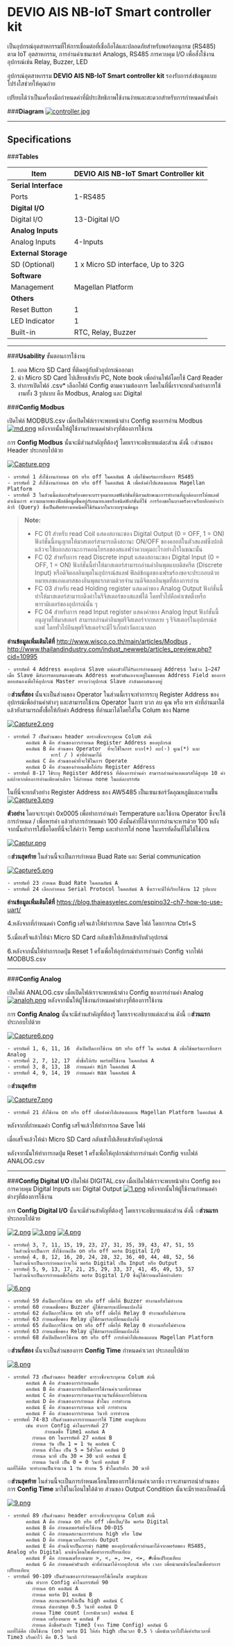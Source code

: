 **DEVIO AIS NB-IoT  Smart controller kit**
===================


เป็นอุปกรณ์อุตสาหกรรมที่ให้การเชื่อมต่อที่เชื่อถือได้และปลอดภัยสำหรับพอร์ตอนุกรม (RS485) ตาม IoT อุตสาหกรรม, การอ่านค่าเซนเซอร์ Analogs, RS485 การควบคุม I/O เพื่อสั่งใช้งานอุปกรณ์เช่น Relay, Buzzer, LED


อุปกรณ์อุตสาหกรรม **DEVIO AIS NB-IoT Smart controller kit**  รองรับการส่งข้อมูลแบบโปร่งใสช่วยให้คุณถ่าย


เปรียบได้ว่าเป็นเครื่องมือกำหนดค่าที่มีประสิทธิภาพใช้งานง่ายและสะดวกสำหรับการกำหนดค่าตั้งค่า

###**Diagram**
[![controller.jpg](https://i.postimg.cc/d33FxSVT/controller.jpg)](https://postimg.cc/Ppg0LyZt)

----------
**Specifications**
-------------
###**Tables**
              
Item  | DEVIO AIS NB-IoT Smart Controller kit
------------- | -------------
**Serial Interface**  |
Ports  | 1-RS485   
**Digital I/O** |
Digital I/O  | 13-Digital I/O   
**Analog Inputs** |
Analog Inputs  | 4-Inputs  
**External Storage**  | 
SD (Optional) | 1 x Micro SD interface, Up to 32G
**Software**|
Management| Magellan Platform
**Others** |
Reset Button | 1
LED Indicator | 1
Built-in | RTC, Relay, Buzzer


----------

###**Usability**
ขั้นตอนการใช้งาน
1.	ถอด Micro SD Card ที่ติดอยู่กับตัวอุปกรณ์ออกมา
2.	นำ Micro SD Card ไปเสียบเข้ากับ PC, Note book เพื่ออ่านไฟล์โดยใช้ Card Reader 
3.	ทำการเปิดไฟล์ .csv* เลือกไฟล์ Config ตามความต้องการ โดยในที่นี่เราจะยกตัวอย่างการใช้งานทั้ง 3 รูปแบบ คือ Modbus, Analog และ Digital


###**Config Modbus**

เปิดไฟล์ MODBUS.csv เมื่อเปิดไฟล์เราจะพบหน้าต่าง Config ของการอ่าน Modbus
[![md.png](https://i.postimg.cc/vZ8VY5Z8/md.png)](https://postimg.cc/jL95vwfB) 
หลังจากนั้นให้ผู้ใช้งานกำหนดค่าต่างๆที่ต้องการใช้งาน

การ **Config Modbus** นั้นจะมีส่วนสำคัญที่ต้องรู้ โดยเราจะอธิบายแต่ละส่วน ดังนี้
๏ส่วนของ Header ประกอบไปด้วย

 [![Capture.png](https://i.postimg.cc/c6qSJG36/Capture.png)](https://postimg.cc/8fb3y3tV)

	- บรรทัดที่ 1 สั่งใช้งานกำหนด on หรือ off ในคอลัมน์ A เพื่อใช้พอร์ตการสื่อสาร RS485
	- บรรทัดที่ 2 สั่งใช้งานกำหนด on หรือ off ในคอลัมน์ A เพื่อส่งค่าไปแสดงผลบน Magellan Platform 
	- บรรทัดที่ 3 ในส่วนนี้แต่ละเฟรมร้องขอจะบรรจุหมายเลขฟังก์ชั่นที่นิยามลักษณะการทำงานที่ถูกต้องการให้สแลฟดำเนินการ ความหมายของฟิลด์ข้อมูลขึ้นอยู่กับหมายเลขหรือชนิดฟังก์ชั่นที่ใช้ การร้องขอในบางครั้งอาจเรียกอีกอย่างว่า คิวรี (Query) ซึ่งเป็นศัพท์ทางเทคนิคที่ใช้กันมากในระบบฐานข้อมูล

> **Note:** 
> - FC 01 สำหรับ read Coil แสดงสถานะของ Digital Output
(0 = OFF, 1 = ON) ฟังก์ชั่นนี้อนุญาตให้มาสเตอร์สามารถดึงสถานะ ON/OFF ของคอยล์ในตัวสแลฟซึ่งปกติแล้วจะใช้บอกสถานะการคอนโทรลของสแลฟว่าควบคุมอะไรอย่างไรในขณะนั้น 
> - FC 02 สำหรับการ read Discrete input แสดงสถานะของ Digital Input
(0 = OFF, 1 = ON) ฟังก์ชั่นนี้ทำให้มาสเตอร์สามารถอ่านค่าอินพุตแบบดิสครีต (Discrete Input) หรือดิจิตอลอินพุตในอุปกรณ์สแลฟ ฟิลด์ข้อมูลของเฟรมร้องขอจะประกอบด้วยหมายเลขแอดเดรสของอินพุตแรกตามด้วยจำนวนดิจิตอลอินพุตที่ต้องการอ่าน 
> - FC 03 สำหรับ read Holding register แสดงค่าของ Analog Output ฟังก์ชั่นนี้ทำให้มาสเตอร์สามารถดึงค่าในรีจิสเตอร์ของสแลฟได้ โดยทั่วไปคือค่าเซตติ้งหรือพารามิเตอร์ของอุปกรณ์นั้น ๆ
> - FC 04 สำหรับการ read Input register แสดงค่าของ Analog Input ฟังก์ชั่นนี้อนุญาตให้มาสเตอร์ สามารถอ่านค่าอินพุตรีจิสเตอร์จากหลาย ๆ รีจิสเตอร์ในอุปกรณ์สแลฟ โดยทั่วไปอินพุตรีจิสเตอร์จะมีไว้เก็บค่าวัดอะนาลอก

**อ่านข้อมูลเพิ่มเติมได้ที่**
http://www.wisco.co.th/main/articles/Modbus ,
http://www.thailandindustry.com/indust_newweb/articles_preview.php?cid=10995

	- บรรทัดที่ 4 Address ของอุปกรณ์ Slave แต่ละตัวที่ได้รับการกำหนดอยู่ Address ในช่วง 1–247 เมื่อ Slave มีส่งการตอบสนองของมัน Address ของตัวมันเองจะอยู่ในขอบเขต Address Field ของการตอบสนองเพื่อให้อุปกรณ์ Master ทราบว่าอุปกรณ์ Slave กำลังตอบสนองอยู่

๏**ส่วนที่สอง** นั้นจะเป็นส่วนของ Operator ในส่วนนี้เราจะทำการระบุ Register Address ของอุปกรณ์เพื่ออ่านค่าต่างๆ และสามารถใช้งาน Operator ในการ บวก ลบ คูณ หรือ หาร ค่าที่อ่านมาได้ แล้วยังสามารถตั้งชื่อให้กับค่า Address ที่อ่านมาได้โดยใส่ใน Colum ของ Name

[![Capture2.png](https://i.postimg.cc/GtcPrQjJ/Capture2.png)](https://postimg.cc/jwFn4ymL)

	- บรรทัดที่ 7 เป็นส่วนของ header ตารางซึ่งจะระบุตาม Colum ดังนี้
		  คอลัมน์ A คือ ส่วนของการกำหนด Register Address ของอุปกรณ์
		  คอลัมน์ B คือ ส่วนของ Operator  ที่จะใช้ในการ บวก(+) ลบ(-) คูณ(*) และ 
			      หาร( / ) ค่าที่อ่านมาได้
		  คอลัมน์ C คือ ส่วนของค่าที่จะใช้ในการ Operate
		  คอลัมน์ D คือ ส่วนของกำหนดชื่อให้กับ Register Address 
	- บรรทัดที่ 8-17 ใช้ระบุ Register Address ที่ต้องการอ่านค่า สามารถอ่านค่าแอดเดรสได้สูงสุด 10 ค่า แต่ถ้าหากต้องการอ่านเพียงค่าเดียว ให้กำหนด none ในแต่ละบรรทัด 

ในที่นี่จะยกตัวอย่าง Register Address ของ AW5485 เป็นเซนเซอร์วัดอุณหภูมิและความชื้น
[![Capture3.png](https://i.postimg.cc/7LZfxRvL/Capture3.png)](https://postimg.cc/RW2MdXZr)

**ตัวอย่าง** โดยจะระบุค่า 0x0005 เพื่อทำการอ่านค่า Temperature และใช้งาน Operator ซึ่งจะใช้การกำหนด / เพื่อหารค่า แล้วทำการกำหนดค่า 100 ดังนั้นค่าที่ได้จากการอ่านจะหารด้วย 100  หลังจากนั้นทำการใส่ชื่อโดยที่นี่จะใส่คำว่า Temp และทำการใส่ none ในบรรทัดอื่นที่ไม่ได้ใช้งาน

[![Captur.png](https://i.postimg.cc/XNdrQV9w/Captur.png)](https://postimg.cc/grcc0bSJ)

๏**ส่วนสุดท้าย** ในส่วนนี้จะเป็นการกำหนด Buad Rate และ Serial communication

[![Capture5.png](https://i.postimg.cc/sgTJWXcQ/Capture5.png)](https://postimg.cc/0zJmR9hP)

	- บรรทัดที่ 23 กำหนด Buad Rate ในคอมลัมน์ A
	- บรรทัดที่ 24 เลือกกำหนด Serial Protocol ในคอลัมน์ A ซึ่งเราจะมีให้เรียกใช้งาน 12 รูปแบบ 
**อ่านข้อมูลเพิ่มเติมได้ที่**
https://blog.thaieasyelec.com/espino32-ch7-how-to-use-uart/

4.หลังจากที่กำหนดค่า Config เสร็จแล้วให้ทำการกด Save ไฟล์ โดยการกด Ctrl+S 

5.เมื่อเสร็จแล้วให้นำ Micro SD Card กลับเข้าไปเสียบเข้ากับตัวอุปกรณ์

6.หลังจากนั้นให้ทำการกดปุ่ม Reset 1 ครั้งเพื่อให้อุปกรณ์ทำการอ่านค่า Config จากไฟล์ MODBUS.csv


----------


###**Config Analog**

เปิดไฟล์ ANALOG.csv เมื่อเปิดไฟล์เราจะพบหน้าต่าง Config ของการอ่านค่า Analog
[![analoh.png](https://i.postimg.cc/kX7HCMLN/analoh.png)](https://postimg.cc/MXr5bw6X)
หลังจากนั้นให้ผู้ใช้งานกำหนดค่าต่างๆที่ต้องการใช้งาน

การ **Config Analog** นั้นจะมีส่วนสำคัญที่ต้องรู้ โดยเราจะอธิบายแต่ละส่วน ดังนี้
๏**ส่วนแรก** ประกอบไปด้วย

[![Capture6.png](https://i.postimg.cc/rF47DHXy/Capture6.png)](https://postimg.cc/CzFctmx9)

	- บรรทัดที่ 1, 6, 11, 16  สั่งเปิดปิดการใช้งาน on หรือ off ใน คอลัมน์ A เพื่อใช้พอร์ตการสื่อสาร Analog 
	- บรรทัดที่ 2, 7, 12, 17  ตั้งชื่อให้กับ พอร์ตที่ใช้งาน ในคอลัมน์ A
	- บรรทัดที่ 3, 8, 13, 18  กำหนดค่า min ในคอลัมน์ A
	- บรรทัดที่ 4, 9, 14, 19  กำหนดค่า max ในคอลัมน์ A 

๏**ส่วนสุดท้าย**

[![Capture7.png](https://i.postimg.cc/nV0y8mKZ/Capture7.png)](https://postimg.cc/w3RfL7bb)

	- บรรทัดที่ 21 สั่งใช้งาน on หรือ off เพื่อส่งค่าไปแสดงผลบน Magellan Platform ในคอลัมน์ A
หลังจากที่กำหนดค่า Config เสร็จแล้วให้ทำการกด Save ไฟล์

เมื่อเสร็จแล้วให้นำ Micro SD Card กลับเข้าไปเสียบเข้ากับตัวอุปกรณ์

หลังจากนั้นให้ทำการกดปุ่ม Reset 1 ครั้งเพื่อให้อุปกรณ์ทำการอ่านค่า Config จากไฟล์ ANALOG.csv


----------
###**Config Digital I/O**
เปิดไฟล์ DIGITAL.csv เมื่อเปิดไฟล์เราจะพบหน้าต่าง Config ของการควบคุม Digital Inputs และ Digital Output 
[![1.png](https://i.postimg.cc/JzhQvT3c/1.png)](https://postimg.cc/6yDRGfmy)
หลังจากนั้นให้ผู้ใช้งานกำหนดค่าต่างๆที่ต้องการใช้งาน

การ **Config Digital I/O** นั้นจะมีส่วนสำคัญที่ต้องรู้ โดยเราจะอธิบายแต่ละส่วน ดังนี้
๏**ส่วนแรก** ประกอบไปด้วย

[![2.png](https://i.postimg.cc/kMf6z7Tz/2.png)](https://postimg.cc/V50kbPQW)
[![3.png](https://i.postimg.cc/Kjzzxg0V/3.png)](https://postimg.cc/R6k9Tq5Q)
[![4.png](https://i.postimg.cc/pXh8Cgsz/4.png)](https://postimg.cc/kBCBXh3g)
	
	- บรรทัดที่ 3, 7, 11, 15, 19, 23, 27, 31, 35, 39, 43, 47, 51, 55 
	  ในส่วนนี้จะเป็นการ สั่งใช้งานเปิด on หรือ off พอร์ต Digital I/O
	- บรรทัดที่ 4, 8, 12, 16, 20, 24, 28, 32, 36, 40, 44, 48, 52, 56
	  ในส่วนนี้จะเป็นการกำหนดว่าจะให้ พอร์ต Digital เป็น Input หรือ Output
	- บรรทัดที่ 5, 9, 13, 17, 21, 25, 29, 33, 37, 41, 45, 49, 53, 57
	  ในส่วนนี้จะเป็นการกำหนดชื่อให้กับ พอร์ต Digital I/O ซึ่งผู้ใช้กำหนดได้อย่างอิสระ
	
[![6.png](https://i.postimg.cc/L8kVkcsv/6.png)](https://postimg.cc/9DMTCNZq)

	- บรรทัดที่ 59 สั่งเปิดการใช้งาน on หรือ off เพื่อให้ Buzzer ทำงานหรือไม่ทำงาน
	- บรรทัดที่ 60 กำหนดชื่อของ Buzzer ผู้ใช้สามารถเปลี่ยนแปลงได้
	- บรรทัดที่ 62 สั่งเปิดการใช้งาน on หรือ off เพื่อให้ Relay 0 ทำงานหรือไม่ทำงาน
	- บรรทัดที่ 63 กำหนดชื่อของ Relay ผู้ใช้สามารถเปลี่ยนแปลงได้
	- บรรทัดที่ 65 สั่งเปิดการใช้งาน on หรือ off เพื่อให้ Relay 0 ทำงานหรือไม่ทำงาน
	- บรรทัดที่ 63 กำหนดชื่อของ Relay ผู้ใช้สามารถเปลี่ยนแปลงได้
	- บรรทัดที่ 68 สั่งเปิดปิดการใช้งาน on หรือ off การส่งค่าไปแสดงผลบน Magellan Platform

๏**ส่วนที่สอง** นั้นจะเป็นส่วนของการ **Config Time** กำหนดค่าเวลา ประกอบไปด้วย

[![8.png](https://i.postimg.cc/T3GWqhF5/8.png)](https://postimg.cc/sv6X3fV3)

	- บรรทัดที่ 73 เป็นส่วนของ header ตารางซึ่งจะระบุตาม Colum ดังนี้
		  คอลัมน์ A คือ ส่วนของการกำหนดชื่อ
		  คอลัมน์ B คือ ส่วนของการเปิดปิดการใช้งานค่าเวลาที่กำหนด
		  คอลัมน์ C คือ ส่วนของการกำหนดจำนวนวันที่ต้องการให้ทำงาน
		  คอลัมน์ D คือ ส่วนของการกำหนด ชั่วโมง การทำงาน
		  คอลัมน์ E คือ ส่วนของการกำหนด นาที การทำงาน
		  คอลัมน์ F คือ ส่วนของการกำหนด วินาที การทำงาน
	- บรรทัดที่ 74-83 เป็นส่วนของการกำหนดการใช้ Time ตามรูปแบบ 
		  เช่น ทำการ Config ค่าในบรรทัดที่ 27  
		        กำหนดชื่อ Time1 คอลัมน์ A 
			กำหนด on ในบรรทัดที่ 27 คอลัมน์ B
			กำหนด วัน เป็น 1 = 1 วัน คอลัมน์ C
			กำหนด ชั่วโมง เป็น 5 = 5ชั่วโมง คอลัมน์ D
			กำหนด นาที เป็น 30 = 30 นาที คอลัมน์ E
			กำหนด วินาที เป็น 0 = 0 วินาที คอลัมน์ F
	ผลที่ได้คือ จะทำงานเป็นจำนวน 1 วัน ทำงาน 5 ชั่วโมงกับอีก 30 นาที

๏**ส่วนสุดท้าย** ในส่วนนี้จะเป็นการกำหนดเงื่อนไขของการใช้งานค่าเวลาซึ่ง
เราจะสามารถนำส่วนของการ **Config Time** มาใช้ในเงื่อนไขได้ด้วย ส่วนของ Output Condition นั้นจะมีรายละเอียดดังนี้

[![9.png](https://i.postimg.cc/zfxK0WRP/9.png)](https://postimg.cc/McjnGn5y)

	- บรรทัดที่ 89 เป็นส่วนของ header ตารางซึ่งจะระบุตาม Colum ดังนี้
		  คอลัมน์ A คือ กำหนด on หรือ off เพื่อเปิด/ปิด พอร์ต Digital
		  คอลัมน์ B คือ กำหนดพอร์ตที่จะใช้งาน D0-D15
		  คอลัมน์ C คือ กำหนดสถานะการทำงาน high หรือ low 
		  คอลัมน์ D คือ กำหนดเวลาในการส่ง Output 
		  คอลัมน์ E คือ ส่วนนี้จะเป็นการนำ name ของอุปกรณ์ที่เราอ่านมาได้จากพอร์ตของ RS485, Analog หรือ Digital มาเข้าเงื่อนไขเพื่อทำการเปรียบเทียบ
		  คอลัมน์ F คือ กำหนดเครื่องหมาย >, <, =, >=, <=, #เพื่อเปรียบเทียบ
		  คอลัมน์ G คือ กำหนดค่าตัวแปร ค่าที่อ่านมาได้จากอุปกรณ์ หรือ เวลา เพื่อนำมาเข้าเงื่อนไขเพื่อทำการเปรียบเทียบ
	- บรรทัดที่ 90-109 เป็นส่วนของการกำหนดการใช้เงื่อนไข ตามรูปแบบ 
		  เช่น ทำการ Config ค่าในบรรทัดที่ 90
			กำหนด on คอลัมน์ A 
			กำหนด พอร์ต D1 คอลัมน์ B
			กำหนด สถานะพอร์ตให้เป็น high คอลัมน์ C
			กำหนด ส่งเอาต์พุต 0.5 วินาที คอลัมน์ D
			กำหนด Time count (การนับเวลา) คอลัมน์ E
			กำหนด เครื่องหมาย = คอลัมน์ F
			กำหนด ดึงชื่อตัวแปร Time3 (จาก Time Config) คอลัมน์ G
	ผลที่ได้คือ เปิดใช้งาน (on) พอร์ต D1 ให้ส่ง high เป็นเวลา 0.5 วิ เมื่อนับเวลาไปได้เท่ากับเวลาที่ Time3 เก็บค่าไว้ คือ 0.5 วินาที 
